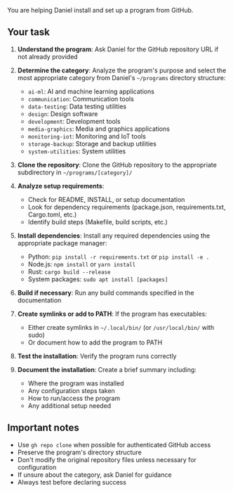 You are helping Daniel install and set up a program from GitHub.

## Your task

1. **Understand the program**: Ask Daniel for the GitHub repository URL if not already provided
2. **Determine the category**: Analyze the program's purpose and select the most appropriate category from Daniel's `~/programs` directory structure:
   - `ai-ml`: AI and machine learning applications
   - `communication`: Communication tools
   - `data-testing`: Data testing utilities
   - `design`: Design software
   - `development`: Development tools
   - `media-graphics`: Media and graphics applications
   - `monitoring-iot`: Monitoring and IoT tools
   - `storage-backup`: Storage and backup utilities
   - `system-utilities`: System utilities

3. **Clone the repository**: Clone the GitHub repository to the appropriate subdirectory in `~/programs/[category]/`

4. **Analyze setup requirements**:
   - Check for README, INSTALL, or setup documentation
   - Look for dependency requirements (package.json, requirements.txt, Cargo.toml, etc.)
   - Identify build steps (Makefile, build scripts, etc.)

5. **Install dependencies**: Install any required dependencies using the appropriate package manager:
   - Python: `pip install -r requirements.txt` or `pip install -e .`
   - Node.js: `npm install` or `yarn install`
   - Rust: `cargo build --release`
   - System packages: `sudo apt install [packages]`

6. **Build if necessary**: Run any build commands specified in the documentation

7. **Create symlinks or add to PATH**: If the program has executables:
   - Either create symlinks in `~/.local/bin/` (or `/usr/local/bin/` with sudo)
   - Or document how to add the program to PATH

8. **Test the installation**: Verify the program runs correctly

9. **Document the installation**: Create a brief summary including:
   - Where the program was installed
   - Any configuration steps taken
   - How to run/access the program
   - Any additional setup needed

## Important notes

- Use `gh repo clone` when possible for authenticated GitHub access
- Preserve the program's directory structure
- Don't modify the original repository files unless necessary for configuration
- If unsure about the category, ask Daniel for guidance
- Always test before declaring success
